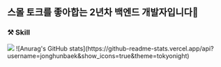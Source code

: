 ## 스몰 토크를 좋아합는 2년차 백엔드 개발자입니다👋
### ⚒ Skill
<img src="https://img.shields.io/badge/java-007396?style=for-the-badge&logo=OpenJDK&logoColor=white">
![Anurag's GitHub stats](https://github-readme-stats.vercel.app/api?username=jonghunbaek&show_icons=true&theme=tokyonight)
<!--
**jonghunbaek/jonghunbaek** is a ✨ _special_ ✨ repository because its `README.md` (this file) appears on your GitHub profile.

Here are some ideas to get you started:

- 🔭 I’m currently working on ...
- 🌱 I’m currently learning ...
- 👯 I’m looking to collaborate on ...
- 🤔 I’m looking for help with ...
- 💬 Ask me about ...
- 📫 How to reach me: ...
- 😄 Pronouns: ...
- ⚡ Fun fact: ...
-->
